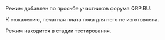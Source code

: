 Режим добавлен по просьбе участников форума QRP.RU.

К сожалению, печатная плата пока для него не изготовлена.

Режим находится в стадии тестирования.
